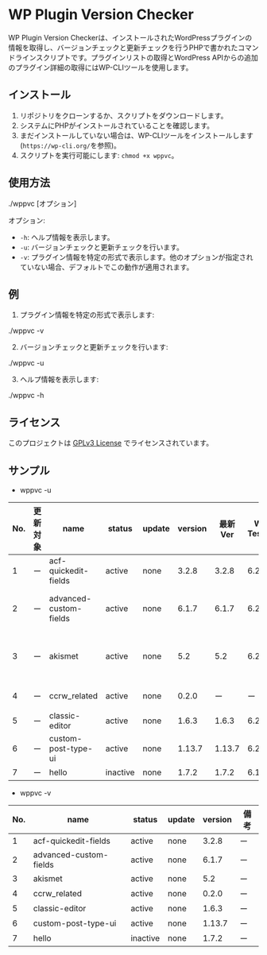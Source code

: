 
# WP Plugin Version Checker

WP Plugin Version Checkerは、インストールされたWordPressプラグインの情報を取得し、バージョンチェックと更新チェックを行うPHPで書かれたコマンドラインスクリプトです。プラグインリストの取得とWordPress APIからの追加のプラグイン詳細の取得にはWP-CLIツールを使用します。

## インストール

1. リポジトリをクローンするか、スクリプトをダウンロードします。
2. システムにPHPがインストールされていることを確認します。
3. まだインストールしていない場合は、WP-CLIツールをインストールします (`https://wp-cli.org/`を参照)。
4. スクリプトを実行可能にします: `chmod +x wppvc`。

## 使用方法

./wppvc [オプション]

オプション:
- `-h`: ヘルプ情報を表示します。
- `-u`: バージョンチェックと更新チェックを行います。
- `-v`: プラグイン情報を特定の形式で表示します。他のオプションが指定されていない場合、デフォルトでこの動作が適用されます。

## 例

1. プラグイン情報を特定の形式で表示します:

./wppvc -v

2. バージョンチェックと更新チェックを行います:

./wppvc -u

3. ヘルプ情報を表示します:

./wppvc -h

## ライセンス

このプロジェクトは [GPLv3 License](LICENSE) でライセンスされています。

## サンプル

- wppvc -u

| No. | 更新対象 | name | status | update | version | 最新Ver | WP Tested | PHP ver | Plugin HomePage | WP公式URL | 備考 |
| --- | -------- | ---- | ------ | ------ | ------- | ------- | --------- | -------- | -------------- | ---------- | ---- |
| 1 |  ー  | acf-quickedit-fields | active | none | 3.2.8 | 3.2.8 | 6.2.2 | 5.6 | [ACF Quick Edit Fields](https://github.com/mcguffin/acf-quickedit-fields) | [LINK](https://wordpress.org/plugins/acf-quickedit-fields/) | ー |
| 2 |  ー  | advanced-custom-fields | active | none | 6.1.7 | 6.1.7 | 6.2.2 | 5.6 | [Advanced Custom Fields (ACF)](https://www.advancedcustomfields.com) | [LINK](https://wordpress.org/plugins/advanced-custom-fields/) | ー |
| 3 |  ー  | akismet | active | none | 5.2 | 5.2 | 6.2.2 | 5.6.20 | [Akismet Anti-Spam: Spam Protection](https://akismet.com/) | [LINK](https://wordpress.org/plugins/akismet/) | ー |
| 4 | ー | ccrw_related | active | none | 0.2.0 | ー | ー | ー | ー | 公式なし | ー |
| 5 |  ー  | classic-editor | active | none | 1.6.3 | 1.6.3 | 6.2.2 | 5.2.4 | [Classic Editor](https://wordpress.org/plugins/classic-editor/) | [LINK](https://wordpress.org/plugins/classic-editor/) | ー |
| 6 |  ー  | custom-post-type-ui | active | none | 1.13.7 | 1.13.7 | 6.2.2 | 5.6 | [Custom Post Type UI](https://github.com/WebDevStudios/custom-post-type-ui/) | [LINK](https://wordpress.org/plugins/custom-post-type-ui/) | ー |
| 7 |  ー  | hello | inactive | none | 1.7.2 | 1.7.2 | 6.1.3 |  | [Hello Dolly](http://wordpress.org/plugins/hello-dolly/) | [LINK](https://wordpress.org/plugins/hello-dolly/) | ー |


- wppvc -v

| No. | name | status | update | version | 備考 |
| --- | ---- | ------ | ------ | ------- | ---- |
| 1 | acf-quickedit-fields | active | none | 3.2.8 | ー |
| 2 | advanced-custom-fields | active | none | 6.1.7 | ー |
| 3 | akismet | active | none | 5.2 | ー |
| 4 | ccrw_related | active | none | 0.2.0 | ー |
| 5 | classic-editor | active | none | 1.6.3 | ー |
| 6 | custom-post-type-ui | active | none | 1.13.7 | ー |
| 7 | hello | inactive | none | 1.7.2 | ー |

